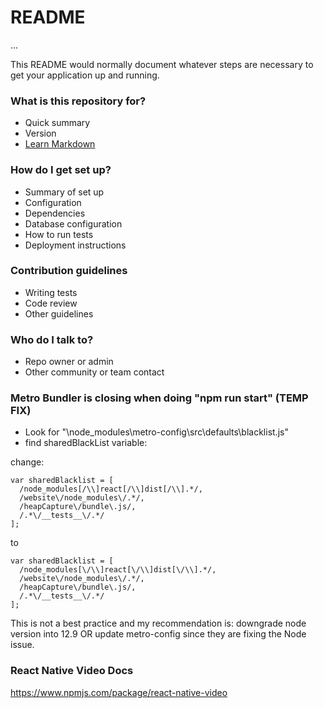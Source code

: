 # README

...

This README would normally document whatever steps are necessary to get your application up and running.

### What is this repository for?

- Quick summary
- Version
- [Learn Markdown](https://bitbucket.org/tutorials/markdowndemo)

### How do I get set up?

- Summary of set up
- Configuration
- Dependencies
- Database configuration
- How to run tests
- Deployment instructions

### Contribution guidelines

- Writing tests
- Code review
- Other guidelines

### Who do I talk to?

- Repo owner or admin
- Other community or team contact

### Metro Bundler is closing when doing "npm run start" (TEMP FIX)

- Look for "\node_modules\metro-config\src\defaults\blacklist.js"
- find sharedBlackList variable:

change:

```
var sharedBlacklist = [
  /node_modules[/\\]react[/\\]dist[/\\].*/,
  /website\/node_modules\/.*/,
  /heapCapture\/bundle\.js/,
  /.*\/__tests__\/.*/
];
```

to

```
var sharedBlacklist = [
  /node_modules[\/\\]react[\/\\]dist[\/\\].*/,
  /website\/node_modules\/.*/,
  /heapCapture\/bundle\.js/,
  /.*\/__tests__\/.*/
];
```

This is not a best practice and my recommendation is: downgrade node version into 12.9 OR update metro-config since they are fixing the Node issue.

### React Native Video Docs

https://www.npmjs.com/package/react-native-video
